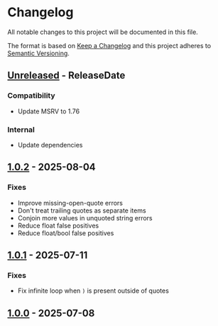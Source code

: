 # Changelog
All notable changes to this project will be documented in this file.

The format is based on [Keep a Changelog](https://keepachangelog.com/)
and this project adheres to [Semantic Versioning](https://semver.org/).

<!-- next-header -->
## [Unreleased] - ReleaseDate

### Compatibility

- Update MSRV to 1.76

### Internal

- Update dependencies

## [1.0.2] - 2025-08-04

### Fixes

- Improve missing-open-quote errors
- Don't treat trailing quotes as separate items
- Conjoin more values in unquoted string errors
- Reduce float false positives
- Reduce float/bool false positives

## [1.0.1] - 2025-07-11

### Fixes

- Fix infinite loop when `)` is present outside of quotes

## [1.0.0] - 2025-07-08

<!-- next-url -->
[Unreleased]: https://github.com/toml-rs/toml/compare/toml_parser-v1.0.2...HEAD
[1.0.2]: https://github.com/toml-rs/toml/compare/toml_parser-v1.0.1...toml_parser-v1.0.2
[1.0.1]: https://github.com/toml-rs/toml/compare/toml_parser-v1.0.0...toml_parser-v1.0.1
[1.0.0]: https://github.com/toml-rs/toml/compare/e5b281ad...toml_parser-v1.0.0
